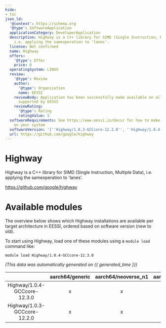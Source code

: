 ```yaml
---
hide:
- toc
json_ld:
  '@context': https://schema.org
  '@type': SoftwareApplication
  applicationCategory: DeveloperApplication
  description: Highway is a C++ library for SIMD (Single Instruction, Multiple Data),
    i.e. applying the sameoperation to 'lanes'.
  license: Not confirmed
  name: Highway
  offers:
    '@type': Offer
    price: 0
  operatingSystem: LINUX
  review:
    '@type': Review
    author:
      '@type': Organization
      name: EESSI
    reviewBody: Application has been successfully made available on all architectures
      supported by EESSI
    reviewRating:
      '@type': Rating
      ratingValue: 5
  softwareRequirements: See https://www.eessi.io/docs/ for how to make EESSI available
    on your system
  softwareVersion: '[''Highway/1.0.3-GCCcore-12.2.0'', ''Highway/1.0.4-GCCcore-12.3.0'']'
  url: https://github.com/google/highway
---
```


Highway
=======


Highway is a C++ library for SIMD (Single Instruction, Multiple Data), i.e. applying the sameoperation to 'lanes'.

https://github.com/google/highway
# Available modules


The overview below shows which Highway installations are available per target architecture in EESSI, ordered based on software version (new to old).

To start using Highway, load one of these modules using a `module load` command like:

```shell
module load Highway/1.0.4-GCCcore-12.3.0
```

*(This data was automatically generated on {{ generated_time }})*  

| |aarch64/generic|aarch64/neoverse_n1|aarch64/neoverse_v1|aarch64/nvidia|x86_64/generic|x86_64/amd/zen2|x86_64/amd/zen3|x86_64/amd/zen4|x86_64/intel/haswell|x86_64/intel/sapphirerapids|x86_64/intel/skylake_avx512|aarch64/nvidia/grace|
| :---: | :---: | :---: | :---: | :---: | :---: | :---: | :---: | :---: | :---: | :---: | :---: | :---: |
|Highway/1.0.4-GCCcore-12.3.0|x|x|x|-|x|x|x|x|x|x|x|x|
|Highway/1.0.3-GCCcore-12.2.0|x|x|x|-|x|x|x|x|x|x|x|x|
